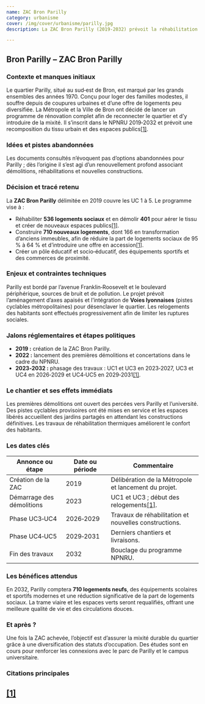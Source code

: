 ```yaml
---
name: ZAC Bron Parilly
category: urbanisme
cover: /img/cover/urbanisme/parilly.jpg
description: La ZAC Bron Parilly (2019-2032) prévoit la réhabilitation de 536 logements sociaux, la démolition de 401 logements, la construction de 710 logements neufs (dont une part en accession), la création d’équipements scolaires, sportifs et commerciaux, la requalification des espaces publics et l’intégration de voies cyclables, avec un objectif de mixité sociale et une fin de chantier prévue en 2032.

---
```

## Bron Parilly – **ZAC Bron Parilly**

### Contexte et manques initiaux

Le quartier Parilly, situé au sud‑est de Bron, est marqué par les grands ensembles des années 1970. Conçu pour loger des familles modestes, il souffre depuis de coupures urbaines et d’une offre de logements peu diversifiée. La Métropole et la Ville de Bron ont décidé de lancer un programme de rénovation complet afin de reconnecter le quartier et d’y introduire de la mixité. Il s’inscrit dans le NPNRU 2019‑2032 et prévoit une recomposition du tissu urbain et des espaces publics[\[1\]](https://www.grandlyon.com/mes-services-au-quotidien/sinformer-sur-les-projets-urbains-dans-la-metropole/bron-parilly#:~:text=Quel%20est%20le%20calendrier%20du,projet).

### Idées et pistes abandonnées

Les documents consultés n’évoquent pas d’options abandonnées pour Parilly ; dès l’origine il s’est agi d’un renouvellement profond associant démolitions, réhabilitations et nouvelles constructions.

### Décision et tracé retenu

La **ZAC Bron Parilly** délimitée en 2019 couvre les UC 1 à 5. Le programme vise à :

- Réhabiliter **536 logements sociaux** et en démolir **401** pour aérer le tissu et créer de nouveaux espaces publics[\[1\]](https://www.grandlyon.com/mes-services-au-quotidien/sinformer-sur-les-projets-urbains-dans-la-metropole/bron-parilly#:~:text=Quel%20est%20le%20calendrier%20du,projet).
- Construire **710 nouveaux logements**, dont 166 en transformation d’anciens immeubles, afin de réduire la part de logements sociaux de 95 % à 64 % et d’introduire une offre en accession[\[1\]](https://www.grandlyon.com/mes-services-au-quotidien/sinformer-sur-les-projets-urbains-dans-la-metropole/bron-parilly#:~:text=Quel%20est%20le%20calendrier%20du,projet).
- Créer un pôle éducatif et socio‑éducatif, des équipements sportifs et des commerces de proximité.

### Enjeux et contraintes techniques

Parilly est bordé par l’avenue Franklin‑Roosevelt et le boulevard périphérique, sources de bruit et de pollution. Le projet prévoit l’aménagement d’axes apaisés et l’intégration de **Voies lyonnaises** (pistes cyclables métropolitaines) pour désenclaver le quartier. Les relogements des habitants sont effectués progressivement afin de limiter les ruptures sociales.

### Jalons réglementaires et étapes politiques

- **2019 :** création de la ZAC Bron Parilly.
- **2022 :** lancement des premières démolitions et concertations dans le cadre du NPNRU.
- **2023‑2032 :** phasage des travaux : UC1 et UC3 en 2023‑2027, UC3 et UC4 en 2026‑2029 et UC4‑UC5 en 2029‑2031[\[1\]](https://www.grandlyon.com/mes-services-au-quotidien/sinformer-sur-les-projets-urbains-dans-la-metropole/bron-parilly#:~:text=Quel%20est%20le%20calendrier%20du,projet).

### Le chantier et ses effets immédiats

Les premières démolitions ont ouvert des percées vers Parilly et l’université. Des pistes cyclables provisoires ont été mises en service et les espaces libérés accueillent des jardins partagés en attendant les constructions définitives. Les travaux de réhabilitation thermiques améliorent le confort des habitants.

### Les dates clés

| Annonce ou étape | Date ou période | Commentaire |
| --- | --- | --- |
| Création de la ZAC | 2019 | Délibération de la Métropole et lancement du projet. |
| Démarrage des démolitions | 2023 | UC1 et UC3 ; début des relogements[\[1\]](https://www.grandlyon.com/mes-services-au-quotidien/sinformer-sur-les-projets-urbains-dans-la-metropole/bron-parilly#:~:text=Quel%20est%20le%20calendrier%20du,projet). |
| Phase UC3‑UC4 | 2026‑2029 | Travaux de réhabilitation et nouvelles constructions. |
| Phase UC4‑UC5 | 2029‑2031 | Derniers chantiers et livraisons. |
| Fin des travaux | 2032 | Bouclage du programme NPNRU. |

### Les bénéfices attendus

En 2032, Parilly comptera **710 logements neufs**, des équipements scolaires et sportifs modernes et une réduction significative de la part de logements sociaux. La trame viaire et les espaces verts seront requalifiés, offrant une meilleure qualité de vie et des circulations douces.

### Et après ?

Une fois la ZAC achevée, l’objectif est d’assurer la mixité durable du quartier grâce à une diversification des statuts d’occupation. Des études sont en cours pour renforcer les connexions avec le parc de Parilly et le campus universitaire.

### Citations principales

[\[1\]](https://www.grandlyon.com/mes-services-au-quotidien/sinformer-sur-les-projets-urbains-dans-la-metropole/bron-parilly#:~:text=Quel%20est%20le%20calendrier%20du,projet)
---
